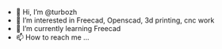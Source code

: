 - 👋 Hi, I’m @turbozh
- 👀 I’m interested in Freecad, Openscad, 3d printing, cnc work
- 🌱 I’m currently learning Freecad
- 📫 How to reach me ...

<!---
turbozh/turbozh is a ✨ special ✨ repository because its `README.md` (this file) appears on your GitHub profile.
You can click the Preview link to take a look at your changes.
--->
